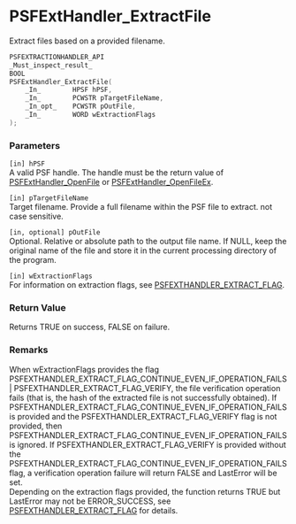 # PSFExtHandler_ExtractFile
Extract files based on a provided filename.
````c
PSFEXTRACTIONHANDLER_API
_Must_inspect_result_
BOOL
PSFExtHandler_ExtractFile(
    _In_        HPSF hPSF,
    _In_        PCWSTR pTargetFileName,
    _In_opt_    PCWSTR pOutFile,
    _In_        WORD wExtractionFlags
);
````
### Parameters
`[in] hPSF`  
A valid PSF handle. The handle must be the return value of [PSFExtHandler_OpenFile](PSFExtHandler_OpenFile_en.md) or [PSFExtHandler_OpenFileEx](PSFExtHandler_OpenFileEx_en.md).

`[in] pTargetFileName`  
Target filename. Provide a full filename within the PSF file to extract. not case sensitive.

`[in, optional] pOutFile`  
Optional. Relative or absolute path to the output file name. If NULL, keep the original name of the file and store it in the current processing directory of the program.

`[in] wExtractionFlags`  
For information on extraction flags, see [PSFEXTHANDLER_EXTRACT_FLAG](PSFEXTHANDLER_EXTRACT_FLAG_en.md).
### Return Value
Returns TRUE on success, FALSE on failure.
### Remarks
When wExtractionFlags provides the flag PSFEXTHANDLER_EXTRACT_FLAG_CONTINUE_EVEN_IF_OPERATION_FAILS | PSFEXTHANDLER_EXTRACT_FLAG_VERIFY, the file verification operation fails (that is, the hash of the extracted file is not successfully obtained). If PSFEXTHANDLER_EXTRACT_FLAG_CONTINUE_EVEN_IF_OPERATION_FAILS is provided and the PSFEXTHANDLER_EXTRACT_FLAG_VERIFY flag is not provided, then PSFEXTHANDLER_EXTRACT_FLAG_CONTINUE_EVEN_IF_OPERATION_FAILS is ignored. If PSFEXTHANDLER_EXTRACT_FLAG_VERIFY is provided without the PSFEXTHANDLER_EXTRACT_FLAG_CONTINUE_EVEN_IF_OPERATION_FAILS flag, a verification operation failure will return FALSE and LastError will be set.  
Depending on the extraction flags provided, the function returns TRUE but LastError may not be ERROR_SUCCESS, see [PSFEXTHANDLER_EXTRACT_FLAG](PSFEXTHANDLER_EXTRACT_FLAG_en.md) for details.
